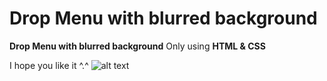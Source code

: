 # Drop Menu with blurred background
**Drop Menu with blurred background** Only using **HTML & CSS**

I hope you like it ^.^
![alt text](https://github.com/whq611/UIX_design/blob/main/4%20-%20Drop%20Menu%20with%20blurred%20background/preview.gif "Drop Menu with blurred background")

